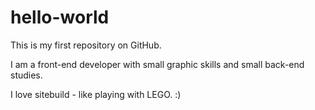 # hello-world
This is my first repository on GitHub.

I am a front-end developer with small graphic skills and small back-end studies.

I love sitebuild - like playing with LEGO. :)
